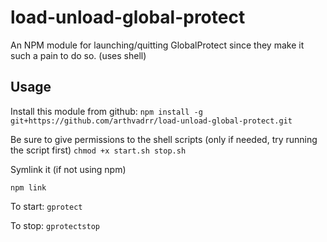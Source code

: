 # load-unload-global-protect

An NPM module for launching/quitting GlobalProtect since they make it such a pain to do so. (uses shell)

## Usage
Install this module from github:
```npm install -g git+https://github.com/arthvadrr/load-unload-global-protect.git```

Be sure to give permissions to the shell scripts (only if needed, try running the script first)
```chmod +x start.sh stop.sh```

Symlink it (if not using npm)

```npm link```

To start:
```gprotect```

To stop:
```gprotectstop```
